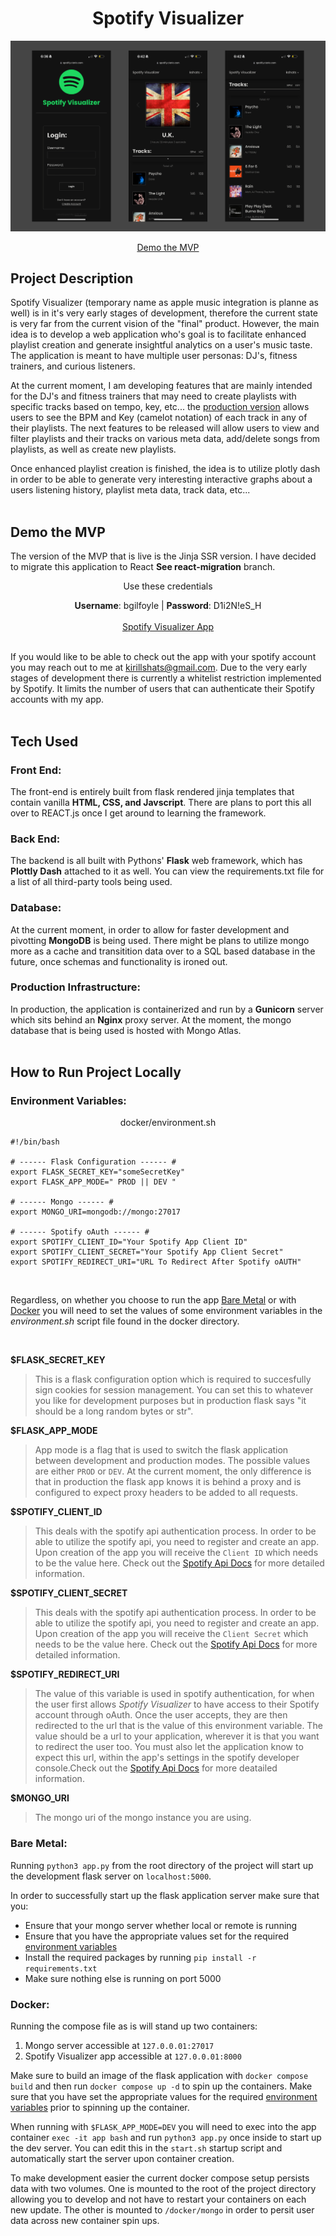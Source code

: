 <h1 align="center">Spotify Visualizer</h1>

![App Preview Header Image](docs/readme-header.png)


<div align="center">
    <a href="#demo-the-mvp">Demo the MVP</a>
</div>


## Project Description
Spotify Visualizer (temporary name as apple music integration is planne as well) is in it's very early stages of development, therefore the current state is very far from the current vision of the "final" product. However, the main idea is to develop a web application who's goal is to facilitate enhanced playlist creation and generate insightful analytics on a user's music taste. The application is meant to have multiple user personas: DJ's, fitness trainers, and curious listeners.

At the current moment, I am developing features that are mainly intended for the DJ's and fitness trainers that may need to create
playlists with specific tracks based on tempo, key, etc... the [production version](#demo-the-mvp) allows users to see the BPM and Key (camelot notation) of each track in any of their playlists. The next features to be released will allow users to view and filter playlists and their tracks on various meta data, add/delete songs from playlists, as well as create new playlists. 

Once enhanced playlist creation is finished, the idea is to utilize plotly dash in order to be able to generate very interesting 
interactive graphs about a users listening history, playlist meta data, track data, etc...
<br>
<br>

## Demo the MVP

The version of the MVP that is live is the Jinja SSR version. I have decided to migrate this application to React **See react-migration** branch.

<div align="center">
    <p>Use these credentials</p>
    <strong>Username</strong>: bgilfoyle | <strong>Password</strong>: D1i2N!eS_H
</div>

<br>

<div align="center">
    <a href="https://spotify.cierio.com">Spotify Visualizer App</a>
</div>

<br>

If you would like to be able to check out the app with your spotify account you may reach out to me at kirillshats@gmail.com. Due to the very early stages of development there is currently a whitelist restriction implemented by Spotify. It limits the number of users that can authenticate their Spotify accounts with my app.
<br>
<br>

## Tech Used

### Front End:
The front-end is entirely built from flask rendered jinja templates that contain vanilla **HTML, CSS, and Javscript**. There are plans to port this all over to REACT.js once I get around to learning the framework.
<br>

### Back End:
The backend is all built with Pythons' **Flask** web framework, which has **Plottly Dash** attached to it as well. You can view the requirements.txt file for a list of all third-party tools being used.
<br>

### Database:
At the current moment, in order to allow for faster development and pivotting **MongoDB** is being used. There might be plans to utilize mongo more as a cache and transitition data over to a SQL based database in the future, once schemas and functionality is ironed out.
<br>

### Production Infrastructure:
In production, the application is containerized and run by a **Gunicorn** server which sits behind an **Nginx** proxy server. At the moment, the mongo database that is being used is hosted with Mongo Atlas.
<br>
<br>

## How to Run Project Locally

### Environment Variables:

<p align="center">docker/environment.sh</p>

```
#!/bin/bash

# ------ Flask Configuration ------ #
export FLASK_SECRET_KEY="someSecretKey"
export FLASK_APP_MODE=" PROD || DEV "

# ------ Mongo ------ #
export MONGO_URI=mongodb://mongo:27017

# ------ Spotify oAuth ------ #
export SPOTIFY_CLIENT_ID="Your Spotify App Client ID"
export SPOTIFY_CLIENT_SECRET="Your Spotify App Client Secret"
export SPOTIFY_REDIRECT_URI="URL To Redirect After Spotify oAUTH"
```

<br>

Regardless, on whether you choose to run the app [Bare Metal](#bare-metal:) or with [Docker](#docker:) you will need to set the values of some environment variables in the *environment.sh* script file found in the docker directory.

<br>

**$FLASK_SECRET_KEY**

>This is a flask configuration option which is required to succesfully sign cookies for session management. You can set this to whatever you like for development purposes but in production flask says "it should be a long random bytes or str".

**$FLASK_APP_MODE**

>App mode is a flag that is used to switch the flask application between development and production modes. The possible values are either `PROD` or `DEV`. At the current moment, the only difference is that in production the flask app knows it is behind a proxy and is configured to expect proxy headers to be added to all requests.

**$SPOTIFY_CLIENT_ID**

>This deals with the spotify api authentication process. In order to be able to utilize the spotify api, you need to register and create an app. Upon creation of the app you will receive the `Client ID` which needs to be the value here. Check out the <a href="https://developer.spotify.com/documentation/web-api/tutorials/code-flow">Spotify Api Docs</a> for more detailed information.

**$SPOTIFY_CLIENT_SECRET**

> This deals with the spotify api authentication process. In order to be able to utilize the spotify api, you need to register and create an app. Upon creation of the app you will receive the `Client Secret` which needs to be the value here. Check out the <a href="https://developer.spotify.com/documentation/web-api/tutorials/code-flow#:~:text=Value-,Authorization,-Required">Spotify Api Docs</a> for more detailed information.

**$SPOTIFY_REDIRECT_URI**

>The value of this variable is used in spotify authentication, for when the user first allows *Spotify Visualizer* to have access to their Spotify account through oAuth. Once the user accepts, they are then redirected to the url that is the value of this environment variable. The value should be a url to your application, wherever it is that you want to redirect the user too. You must also let the application know to expect this url, within the app's settings in the spotify developer console.Check out the <a href="https://developer.spotify.com/documentation/web-api/tutorials/code-flow#:~:text=to%20code.-,redirect_uri,-Required">Spotify Api Docs</a> for more deatailed information.

**$MONGO_URI**

>The mongo uri of the mongo instance you are using.


### Bare Metal:

Running `python3 app.py` from the root directory of the project will start up the development flask server on `localhost:5000`.

In order to successfully start up the flask application server make sure that you:
- Ensure that your mongo server whether local or remote is running
- Ensure that you have the appropriate values set for the required <a href="#environment-variables">environment variables</a>
- Install the required packages by running `pip install -r requirements.txt`
- Make sure nothing else is running on port 5000


### Docker:

Running the compose file as is will stand up two containers:
1. Mongo server accessible at `127.0.0.01:27017`
2. Spotify Visualizer app accessible at `127.0.0.01:8000`

Make sure to build an image of the flask application with `docker compose build` and then run `docker compose up -d` to
spin up the containers. Make sure that you have set the appropriate values for the required <a href="#environment-variables">environment variables</a> prior to spinning up the container.

When running with `$FLASK_APP_MODE=DEV` you will need to exec into the app container `exec -it app bash` and run `python3 app.py` once inside to start up the dev server. You can edit this in the `start.sh` startup script and automatically start the server upon container 
creation.

To make development easier the current docker compose setup persists data with two volumes. One is mounted to the root of the 
project directory allowing you to develop and not have to restart your containers on each new update. The other is 
mounted to `/docker/mongo` in order to persit user data across new container spin ups.

